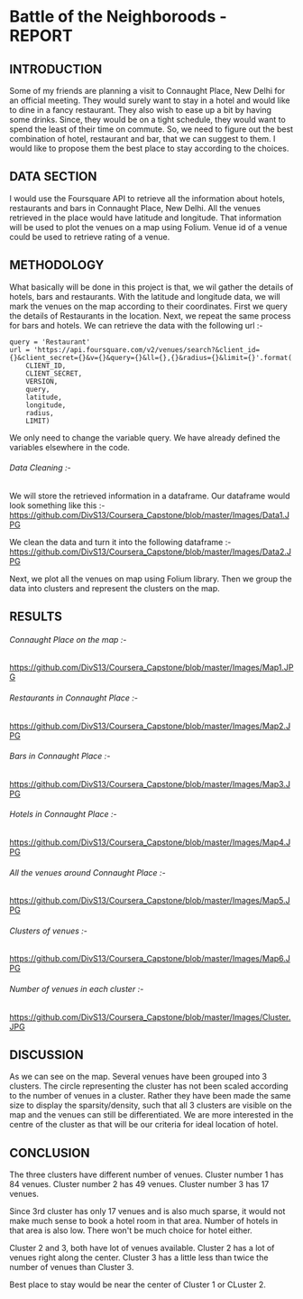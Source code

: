 # Battle of the Neighboroods - REPORT

## INTRODUCTION
Some of my friends are planning a visit to Connaught Place, New Delhi for an official meeting. They would surely want to stay in a hotel and would like to dine in a fancy restaurant. They also wish to ease up a bit by having some drinks. Since, they would be on a tight schedule, they would want to spend the least of their time on commute. So, we need to figure out the best combination of hotel, restaurant and bar, that we can suggest to them. I would like to propose them the best place to stay according to the choices.

## DATA SECTION
I would use the Foursquare API to retrieve all the information about hotels, restaurants and bars in Connaught Place, New Delhi. All the venues retrieved in the place would have latitude and longitude. That information will be used to plot the venues on a map using Folium. Venue id of a venue could be used to retrieve rating of a venue.

## METHODOLOGY
What basically will be done in this project is that, we wil gather the details of hotels, bars and restaurants. With the latitude and longitude data, we will mark the venues on the map according to their coordinates. First we query the details of Restaurants in the location. Next, we repeat the same process for bars and hotels. 
We can retrieve the data with the following url :-
```
query = 'Restaurant'
url = 'https://api.foursquare.com/v2/venues/search?&client_id={}&client_secret={}&v={}&query={}&ll={},{}&radius={}&limit={}'.format(
    CLIENT_ID, 
    CLIENT_SECRET, 
    VERSION,
    query,
    latitude, 
    longitude, 
    radius, 
    LIMIT)
```
We only need to change the variable query. We have already defined the variables elsewhere in the code. 

###### Data Cleaning :-
We will store the retrieved information in a dataframe. Our dataframe would look something like this :-
https://github.com/DivS13/Coursera_Capstone/blob/master/Images/Data1.JPG

We clean the data and turn it into the following dataframe :-
https://github.com/DivS13/Coursera_Capstone/blob/master/Images/Data2.JPG



Next, we plot all the venues on map using Folium library.
Then we group the data into clusters and represent the clusters on the map.


## RESULTS

###### Connaught Place on the map :-
https://github.com/DivS13/Coursera_Capstone/blob/master/Images/Map1.JPG

###### Restaurants in Connaught Place :-
https://github.com/DivS13/Coursera_Capstone/blob/master/Images/Map2.JPG

###### Bars in Connaught Place :-
https://github.com/DivS13/Coursera_Capstone/blob/master/Images/Map3.JPG

###### Hotels in Connaught Place :-
https://github.com/DivS13/Coursera_Capstone/blob/master/Images/Map4.JPG

###### All the venues around Connaught Place :-
https://github.com/DivS13/Coursera_Capstone/blob/master/Images/Map5.JPG

###### Clusters of venues :-
https://github.com/DivS13/Coursera_Capstone/blob/master/Images/Map6.JPG

###### Number of venues in each cluster :-
https://github.com/DivS13/Coursera_Capstone/blob/master/Images/Cluster.JPG

## DISCUSSION
As we can see on the map. Several venues have been grouped into 3 clusters. The circle representing the cluster has not been scaled according to the number of venues in a cluster. Rather they have been made the same size to display the sparsity/density, such that all 3 clusters are visible on the map and the venues can still be differentiated. We are more interested in the centre of the cluster as that will be our criteria for ideal location of hotel.

## CONCLUSION
The three clusters have different number of venues. Cluster number 1 has 84 venues. Cluster number 2 has 49 venues. Cluster number 3 has 17 venues.

Since 3rd cluster has only 17 venues and is also much sparse, it would not make much sense to book a hotel room in that area. Number of hotels in that area is also low. There won't be much choice for hotel either.

Cluster 2 and 3, both have lot of venues available. Cluster 2 has a lot of venues right along the center. Cluster 3 has a little less than twice the number of venues than Cluster 3.

Best place to stay would be near the center of Cluster 1 or CLuster 2.

